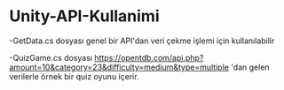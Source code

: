 # Unity-API-Kullanimi

-GetData.cs dosyası genel bir API'dan veri çekme işlemi için kullanılabilir

-QuizGame.cs dosyası https://opentdb.com/api.php?amount=10&category=23&difficulty=medium&type=multiple 'dan gelen verilerle örnek bir quiz oyunu içerir.
